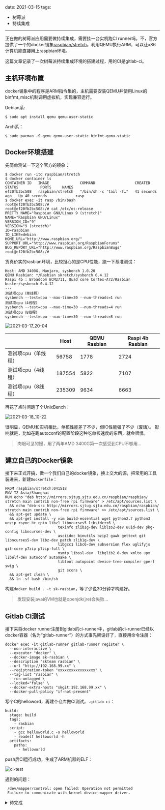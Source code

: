 date: 2021-03-15
tags: 

- 树莓派
- 持续集成

---

正在做的树莓派应用需要做持续集成，需要挂一台实机跑CI runner吗，不，官方提供了一个的docker镜象[raspbian/stretch](https://hub.docker.com/r/raspbian/stretch)，利用QEMU执行ARM，可以让x86计算机能直接用上raspbian环境。

这篇文章记录了一次树莓派持续集成环境的搭建过程，用的CI是gitlab-ci。

<!-- more -->

## 主机环境布置

docker镜象中的程序是ARM指令集的，主机需要安装QEMU并使用Linux的binfmt_misc机制调用虚拟机，实现兼容运行。

Debian系:

```
$ sudo apt install qemu qemu-user-static
```

Arch系：

```
$ sudo pacman -S qemu qemu-user-static binfmt-qemu-static
```

## Docker环境搭建

先简单测试一下这个官方的镜象：

```
$ docker run -itd raspbian/stretch
$ docker container ls
CONTAINER ID   IMAGE              COMMAND                  CREATED          STATUS          PORTS     NAMES
ef20fb2bc508   raspbian/stretch   "/bin/sh -c 'tail -f…"   41 seconds ago   Up 40 seconds             rasp
$ docker exec -it rasp /bin/bash
root@ef20fb2bc508:/#
root@ef20fb2bc508:/# cat /etc/os-release
PRETTY_NAME="Raspbian GNU/Linux 9 (stretch)"
NAME="Raspbian GNU/Linux"
VERSION_ID="9"
VERSION="9 (stretch)"
ID=raspbian
ID_LIKE=debian
HOME_URL="http://www.raspbian.org/"
SUPPORT_URL="http://www.raspbian.org/RaspbianForums"
BUG_REPORT_URL="http://www.raspbian.org/RaspbianBugs"
root@ef20fb2bc508:/#
```

货真价实的rasbian环境，比较担心的是CPU性能，跑一下基准测试：

```
Host: AMD 3400G, Manjaro, sysbench 1.0.20
QEMU Rasbian: */Rasbian skretch/sysbench 0.4.12
Raspi 4b : Broadcom BCM2711, Quad core Cortex-A72/Rasbian buster/sysbench 0.4.12
---
测试项cpu（单线程）
sysbench --test=cpu --max-time=30 --num-threads=1 run
测试项cpu（4线程）
sysbench --test=cpu --max-time=30 --num-threads=4 run
测试项cpu（8线程）
sysbench --test=cpu --max-time=30 --num-threads=8 run
```

![2021-03-17_20-04](_assets/%E6%90%AD%E5%BB%BA%E6%A0%91%E8%8E%93%E6%B4%BE%E6%8C%81%E7%BB%AD%E9%9B%86%E6%88%90%E7%8E%AF%E5%A2%83/2021-03-17_20-04.png)

|                     | Host   | QEMU Rasbian | Raspi 4b Rasbian |
| ------------------- | ------ | ------------ | ---------------- |
| 测试项cpu（单线程） | 56758  | 1778         | 2724             |
| 测试项cpu（4线程）  | 187554 | 5822         | 7107             |
| 测试项cpu（8线程）  | 235309 | 9634         | 6663             |


再花了点时间跑了个UnixBench：

![2021-03-18_10-22](_assets/%E6%90%AD%E5%BB%BA%E6%A0%91%E8%8E%93%E6%B4%BE%E6%8C%81%E7%BB%AD%E9%9B%86%E6%88%90%E7%8E%AF%E5%A2%83/2021-03-18_10-22.png)


很明显，QEMU和实机相比，单核性能差了不少，但IO性能强了不少（废话）。
影响就是，比如在跑autoconf的配置阶段这种吃单核速度的东西，就会很慢。

> 肉眼可见的慢，用了两年AMD 3400G第一次感受到CPU不够用...


## 建立自己的Docker镜象

接下来正式开搞，做一个我们自己的docker镜象，换上交大的源，把常用的工具装进来，新建`Dockerfile`：

  ```
FROM raspbian/stretch:041518
ENV TZ Asia/Shanghai
RUN echo "deb http://mirrors.sjtug.sjtu.edu.cn/raspbian/raspbian/ stretch main contrib non-free rpi firmware" > /etc/apt/sources.list \
    && echo "deb-src http://mirrors.sjtug.sjtu.edu.cn/raspbian/raspbian/ stretch main contrib non-free rpi firmware" >> /etc/apt/sources.list \
    && apt-get update \
    && apt-get install -y vim build-essential wget python2.7 python3 unzip rsync bc cpio libz1 libncurses5 libstdc++6 \
                          texinfo zlib1g-dev liblzo2-dev uuid-dev pkg-config libncurses-dev \
                          asciidoc binutils bzip2 gawk gettext git libncurses5-dev libz-dev patch zlib1g-dev \
                          libgcc1 libc6-dev subversion flex uglifyjs git-core p7zip p7zip-full \
                          msmtp libssl-dev  libglib2.0-dev xmlto upx libelf-dev autoconf automake \
                          libtool autopoint device-tree-compiler gperf swig \
                          git scons \
    && apt-get clean \
    && ln -sf bash /bin/sh

  ```


构建`docker build . -t sk-rasbian`，等了少说30分钟才构建好。

> 发现安装java的VM也就是openjdk(jre)会失败...


## Gitlab CI测试

接下来将docker runner注册到gitlab的ci-runner中，gitlab的ci-runner已经以docker容器（名为“gitlab-runner”）的方式事先架设好了，直接用命令注册：

```
docker exec -it gitlab-runner gitlab-runner register \
  --non-interactive \
  --executor "docker" \
  --docker-image sk-rasbian \
  --description "skteam rasbian" \
  --url "http://192.168.99.xx" \
  --registration-token "xxxxxxxxxxxxxxxxx" \
  --tag-list "rasbian" \
  --run-untagged \
  --locked="false" \
  --docker-extra-hosts "skgit:192.168.99.xx" \
  --docker-pull-policy "if-not-present"

```

写个C的helloword，再建个仓库做CI测试，`.gitlab-ci`：

```
build:
  stage: build
  tags:
    - rasbian
  script:
    - gcc helloworld.c -o helloworld
    - readelf helloworld -h
  artifacts:
    paths:
      - helloworld
```

push后CI运行成功，生成了ARM机器的ELF：

![ci-test](_assets/%E6%90%AD%E5%BB%BA%E6%A0%91%E8%8E%93%E6%B4%BE%E6%8C%81%E7%BB%AD%E9%9B%86%E6%88%90%E7%8E%AF%E5%A2%83/ci-test.png)

遇到的问题：

```
 /dev/mapper/control: open failed: Operation not permitted
 Failure to communicate with kernel device-mapper driver.
```



<details>
  <summary>待完成</summary>

> Todo:  补全
## 直接在树莓派实机上搭建 Gitlab CI Runner

```
$ curl -LJO "https://gitlab-runner-downloads.s3.amazonaws.com/latest/deb/gitlab-runner_armhf.deb"
$ dpkg -i gitlab-runner_armhf.deb
```

</details>